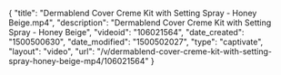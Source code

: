 {
    "title": "Dermablend Cover Creme Kit with Setting Spray - Honey Beige.mp4",
    "description": "Dermablend Cover Creme Kit with Setting Spray - Honey Beige",
    "videoid": "106021564",
    "date_created": "1500500630",
    "date_modified": "1500502027",
    "type": "captivate",
    "layout": "video",
    "url": "\/v\/dermablend-cover-creme-kit-with-setting-spray-honey-beige-mp4\/106021564"
}